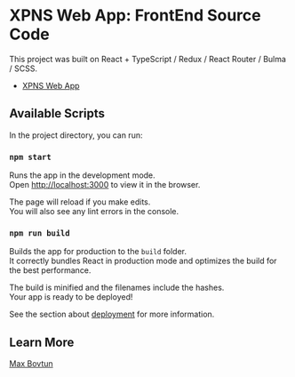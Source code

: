 # XPNS Web App: FrontEnd Source Code

This project was built on React + TypeScript / Redux / React Router / Bulma / SCSS.
- [XPNS Web App](https://drab-cyan-chinchilla-slip.cyclic.app)

## Available Scripts

In the project directory, you can run:

### `npm start`

Runs the app in the development mode.\
Open [http://localhost:3000](http://localhost:3000) to view it in the browser.

The page will reload if you make edits.\
You will also see any lint errors in the console.

### `npm run build`

Builds the app for production to the `build` folder.\
It correctly bundles React in production mode and optimizes the build for the best performance.

The build is minified and the filenames include the hashes.\
Your app is ready to be deployed!

See the section about [deployment](https://facebook.github.io/create-react-app/docs/deployment) for more information.

## Learn More
[Max Bovtun](https://github.com/MaxManis)
